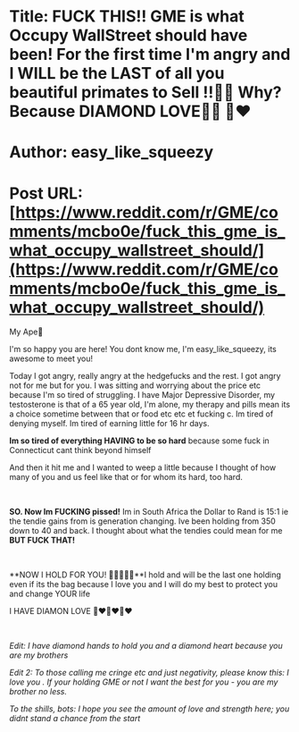 # Title: FUCK THIS!! GME is what Occupy WallStreet should have been! For the first time I'm angry and I WILL be the LAST of all you beautiful primates to Sell !!💎🙌 Why? Because DIAMOND LOVE🐒💎 💎❤
# Author: easy_like_squeezy
# Post URL: [https://www.reddit.com/r/GME/comments/mcbo0e/fuck_this_gme_is_what_occupy_wallstreet_should/](https://www.reddit.com/r/GME/comments/mcbo0e/fuck_this_gme_is_what_occupy_wallstreet_should/)


My Ape🐒

I'm so happy you are here! You dont know me, I'm easy\_like\_squeezy, its awesome to meet you!

Today I got angry, really angry at the hedgefucks and the rest. I got angry not for me but for you. I was sitting and worrying about the price etc because I'm so tired of struggling. I have Major Depressive Disorder, my testosterone is that of a 65 year old, I'm alone, my therapy and pills mean its a choice sometime between that or food etc etc et fucking c. Im tired of denying myself. Im tired of earning little for 16 hr days.

**Im so tired of everything HAVING to be so hard** because some fuck in Connecticut cant think beyond himself

And then it hit me and I wanted to weep a little because I thought of how many of you and us feel like that or for whom its hard, too hard.

&#x200B;

**SO. Now Im FUCKING pissed!** Im in South Africa the Dollar to Rand is 15:1 ie the tendie gains from is generation changing. Ive been holding from 350 down to 40 and back. I thought about what the tendies could mean for me **BUT FUCK THAT!**

&#x200B;

**NOW I HOLD FOR YOU! 💎🐒💎🐒💎**I hold and will be the last one holding even if its the bag because I love you and I will do my best to protect you and change YOUR life

I HAVE DIAMON LOVE 💎❤💎❤💎❤

&#x200B;

*Edit: I have diamond hands to hold you and a diamond heart because you are my brothers*

*Edit 2: To those calling me cringe etc and just negativity, please know this: I love you . If your holding GME or not I want the best for you - you are my brother no less.*

*To the shills, bots: I hope you see the amount of love and strength here; you didnt stand a chance from the start* 